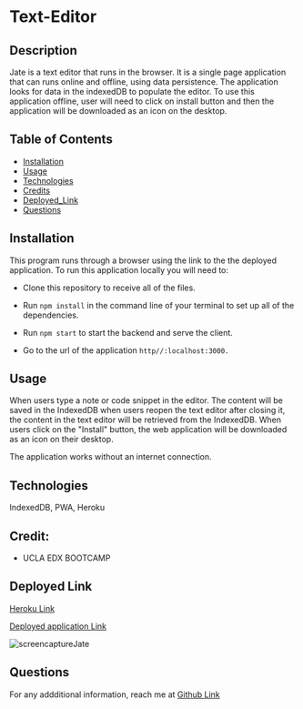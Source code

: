 # Text-Editor

## Description

Jate is a text editor that runs in the browser. It is a single page application that can runs online and offline, using data persistence. The application looks for data in the indexedDB to populate the editor. To use this application offline, user will need to click on install button and then the application will be downloaded as an icon on the desktop. 

## Table of Contents 

- [Installation](#installation)
- [Usage](#usage)
- [Technologies](#technologies)
- [Credits](#Credits)
- [Deployed_Link](#deployed-link)
- [Questions](#questions)

## Installation

This program runs through a browser using the link to the the deployed application. To run this application locally you will need to:

- Clone this repository to receive all of the files. 

- Run ``npm install`` in the command line of your terminal to set up all of the dependencies.

- Run ``npm start`` to start the backend and serve the client.

- Go to the url of the application ``http//:localhost:3000.``

## Usage

When users type a note or code snippet in the editor. The content will be saved in the IndexedDB when users reopen the text editor after closing it, the content in the text editor will be retrieved from the IndexedDB.
When users click on the "Install" button, the web application will be downloaded as an icon on their desktop.

The application works without an internet connection.

##  Technologies 

 IndexedDB, PWA, Heroku

## Credit:

* UCLA EDX BOOTCAMP

## Deployed Link

[Heroku Link]()

[Deployed application Link](https://lim204.github.io/Text-Editor/)

![screencaptureJate](https://github.com/lim204/Text-Editor/assets/125234173/a8f6ae10-b3d7-404f-a1e7-bcbf6a1d3b18)

## Questions

For any addditional information, reach me at [Github Link](https://github.com/lim204)